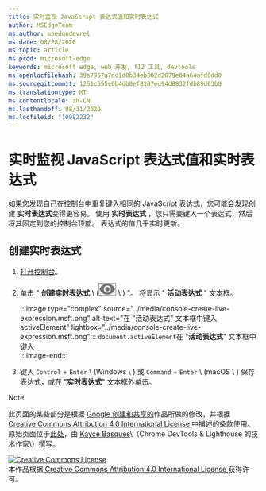 ```yaml
---
title: 实时监视 JavaScript 表达式值和实时表达式
author: MSEdgeTeam
ms.author: msedgedevrel
ms.date: 08/28/2020
ms.topic: article
ms.prod: microsoft-edge
keywords: microsoft edge, web 开发, f12 工具, devtools
ms.openlocfilehash: 39a7967a7dd1d0b34eb802d2879e04a64afd0dd0
ms.sourcegitcommit: 1251c555c6b4db8ef8187ed94d8832fdb89d03b8
ms.translationtype: MT
ms.contentlocale: zh-CN
ms.lasthandoff: 08/31/2020
ms.locfileid: "10982232"
---
```

<!-- Copyright Kayce Basques 

   Licensed under the Apache License, Version 2.0 (the "License");
   you may not use this file except in compliance with the License.
   You may obtain a copy of the License at

       https://www.apache.org/licenses/LICENSE-2.0

   Unless required by applicable law or agreed to in writing, software
   distributed under the License is distributed on an "AS IS" BASIS,
   WITHOUT WARRANTIES OR CONDITIONS OF ANY KIND, either express or implied.
   See the License for the specific language governing permissions and
   limitations under the License.  -->





# 实时监视 JavaScript 表达式值和实时表达式   

  

如果您发现自己在控制台中重复键入相同的 JavaScript 表达式，您可能会发现创建 **实时表达式**变得更容易。  使用 **实时表达式** ，您只需要键入一个表达式，然后将其固定到您的控制台顶部。  表达式的值几乎实时更新。  

## 创建实时表达式   

1.  [打开控制台][DevToolsConsoleReferenceOpenConsole]。  
1.  单击 " **创建实时表达式** \ (![ 创建实时表达式 ][ImageCreateLiveExpressionIcon] \ ) "。  将显示 " **活动表达式** " 文本框。  
    
    :::image type="complex" source="../media/console-create-live-expression.msft.png" alt-text="在 "活动表达式" 文本框中键入 activeElement" lightbox="../media/console-create-live-expression.msft.png":::
       `document.activeElement`在 "**活动表达式**" 文本框中键入  
    :::image-end:::  
    
1.  键入 `Control` + `Enter` \ (Windows \ ) 或 `Command` + `Enter` \ (macOS \ ) 保存表达式，或在 "**实时表达式**" 文本框外单击。  

<!--todo: add reference open console (open the console) section when available  -->  

 



<!-- image links -->  

[ImageCreateLiveExpressionIcon]: ../media/create-live-expression-icon.msft.png  

<!-- links -->  

[DevToolsConsoleReferenceOpenConsole]: ./reference.md#open-the-console "打开控制台-控制台参考 |Microsoft 文档"  

> [!NOTE]
> 此页面的某些部分是根据 [Google 创建和共享的][GoogleSitePolicies]作品所做的修改，并根据[ Creative Commons Attribution 4.0 International License ][CCA4IL]中描述的条款使用。  
> 原始页面位于[此处](https://developers.google.com/web/tools/chrome-devtools/console/live-expressions)，由 [Kayce Basques][KayceBasques]\（Chrome DevTools \& Lighthouse 的技术作家\）撰写。  

[![Creative Commons License][CCby4Image]][CCA4IL]  
本作品根据[ Creative Commons Attribution 4.0 International License ][CCA4IL]获得许可。  

[CCA4IL]: https://creativecommons.org/licenses/by/4.0  
[CCby4Image]: https://i.creativecommons.org/l/by/4.0/88x31.png  
[GoogleSitePolicies]: https://developers.google.com/terms/site-policies  
[KayceBasques]: https://developers.google.com/web/resources/contributors/kaycebasques  

